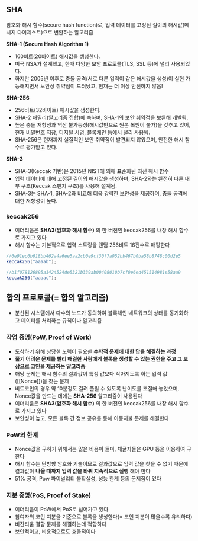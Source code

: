 ## SHA
암호화 해시 함수(secure hash function)로, 입력 데이터를 고정된 길이의 해시값(메시지 다이제스트)으로 변환하는 알고리즘

**SHA-1 (Secure Hash Algorithm 1)**

- 160비트(20바이트) 해시값을 생성한다.
- 미국 NSA가 설계했고, 한때 다양한 보안 프로토콜(TLS, SSL 등)에 널리 사용되었다.
- 하지만 2005년 이후로 충돌 공격(서로 다른 입력이 같은 해시값을 생성)이 실현 가능해지면서 보안상 취약점이 드러났고, 현재는 더 이상 안전하지 않음!

**SHA-256**

- 256비트(32바이트) 해시값을 생성한다.
- SHA-2 패밀리(알고리즘 집합)에 속하며, SHA-1의 보안 취약점을 보완해 개발됨.
- 높은 충돌 저항성과 역산 불가능성(해시값만으로 원본 복원이 불가)을 갖추고 있어, 현재 비밀번호 저장, 디지털 서명, 블록체인 등에서 널리 사용됨.
- SHA-256은 현재까지 실질적인 보안 취약점이 발견되지 않았으며, 안전한 해시 함수로 평가받고 있다.


**SHA-3**
- SHA-3(Keccak 기반)은 2015년 NIST에 의해 표준화된 최신 해시 함수
- 입력 데이터에 대해 고정된 길이의 해시값을 생성하며, SHA-2와는 완전히 다른 내부 구조(Keccak 스펀지 구조)를 사용해 설계됨.
- SHA-3는 SHA-1, SHA-2와 비교해 더욱 강력한 보안성을 제공하며, 충돌 공격에 대한 저항성이 높다.


### keccak256
+ 이더리움은 **SHA3(암호화 해시 함수)** 의 한 버전인 keccak256를 내장 해시 함수로 가지고 있다
+ 해시 함수는 기본적으로 입력 스트링을 랜덤 256비트 16진수로 매핑한다

```Java
//6e91ec6b618bb462a4a6ee5aa2cb0e9cf30f7a052bb467b0ba58b8748c00d2e5
keccak256("aaaab");

//b1f078126895a1424524de5321b339ab00408010b7cf0e6ed451514981e58aa9
keccak256("aaaac");
```

## 합의 프로토콜(= 합의 알고리즘)
+ 분산된 시스템에서 다수의 노드가 동의하여 블록체인 네트워크의 상태를 동기화하고 데이터를 처리하는 규칙이나 알고리즘

### 작업 증명(PoW, Proof of Work)
+ 도착하기 위해 상당한 노력이 필요한 **수학적 문제에 대한 답을 해결하는 과정**
+ **풀기 어려운 문제를 빨리 해결한 사람에게 블록을 생성할 수 있는 권한을 주고 그 보상으로 코인을 제공하는 알고리즘**
+ 해당 문제는 해시 함수의 결과값이 특정 값보다 작아지도록 하는 입력 값([[Nonce]])을 찾는 문제
+ 비트코인의 경우 약 10분정도 걸려 풀릴 수 있도록 난이도를 조절해 놓았으며, Nonce값을 만드는 데에는 **SHA-256** 알고리즘이 사용된다
+ 이더리움은 **SHA3(암호화 해시 함수)** 의 한 버전인 keccak256를 내장 해시 함수로 가지고 있다
+ 보안성이 높고, 모든 블록 간 정보 공유를 통해 이중지불 문제를 해결한다

### PoW의 한계
+ Nonce값을 구하기 위해서는 많은 비용이 들며, 채굴자들은 GPU 등을 이용하여 구한다
+ 해시 함수는 단방향 암호화 기술이므로 결과값으로 입력 값을 찾을 수 없기 때문에 결과값이 **나올 때까지 입력 값을 바꿔 지속적으로 실행** 해야 한다
+ 51% 공격, Pow 파이널리티 불확실성, 성능 한계 등의 문제점이 있다

### 지분 증명(PoS, Proof of Stake)
+ 이더리움이 PoW에서 PoS로 넘어가고 있다
+ 참여자의 코인 지분을 기준으로 블록을 생성한다(= 코인 지분이 많을수록 유리하다)
+ 비잔티움 결함 문제를 해결하는데 적합하다
+ 보안적이고, 비용적으로도 효율적이다